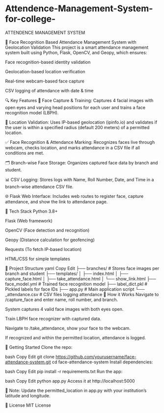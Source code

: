 # Attendence-Management-System-for-college-
ATTENDENCE MANAGEMENT SYSTEM 

🧠 Face Recognition Based Attendance Management System with Geolocation Validation
This project is a smart attendance management system built using Python, Flask, OpenCV, and Geopy, which ensures:

Face recognition-based identity validation

Geolocation-based location verification

Real-time webcam-based face capture

CSV logging of attendance with date & time

🔍 Key Features
🎥 Face Capture & Training: Captures 4 facial images with open eyes and varying head positions for each user and trains a face recognition model (LBPH).

📍 Location Validation: Uses IP-based geolocation (ipinfo.io) and validates if the user is within a specified radius (default 200 meters) of a permitted location.

✅ Face Recognition & Attendance Marking: Recognizes faces live through webcam, checks location, and marks attendance in a CSV file if all conditions are met.

🗂 Branch-wise Face Storage: Organizes captured face data by branch and student.

📊 CSV Logging: Stores logs with Name, Roll Number, Date, and Time in a branch-wise attendance CSV file.

🌐 Flask Web Interface: Includes web routes to register face, capture attendance, and show the link to attendance page.

🧾 Tech Stack
Python 3.8+

Flask (Web framework)

OpenCV (Face detection and recognition)

Geopy (Distance calculation for geofencing)

Requests (To fetch IP-based location)

HTML/CSS for simple templates

📂 Project Structure
yaml
Copy
Edit
├── branches/                  # Stores face images per branch and student
├── templates/
│   ├── index.html
│   ├── capture_face.html
│   ├── take_attendance.html
│   └── show_link.html
├── face_model.yml             # Trained face recognition model
├── label_dict.pkl             # Pickled labels for face IDs
├── app.py                     # Main application script
└── <branch>_attendance.csv    # CSV files logging attendance
📌 How it Works
Navigate to /capture_face and enter name, roll number, and branch.

System captures 4 valid face images with both eyes open.

Train LBPH face recognizer with captured data.

Navigate to /take_attendance, show your face to the webcam.

If recognized and within the permitted location, attendance is logged.

🚀 Getting Started
Clone the repo:

bash
Copy
Edit
git clone https://github.com/yourusername/face-attendance-system.git
cd face-attendance-system
Install dependencies:

bash
Copy
Edit
pip install -r requirements.txt
Run the app:

bash
Copy
Edit
python app.py
Access it at http://localhost:5000

🔐 Note: Update the permitted_location in app.py with your institution’s latitude and longitude.


📜 License
MIT License
